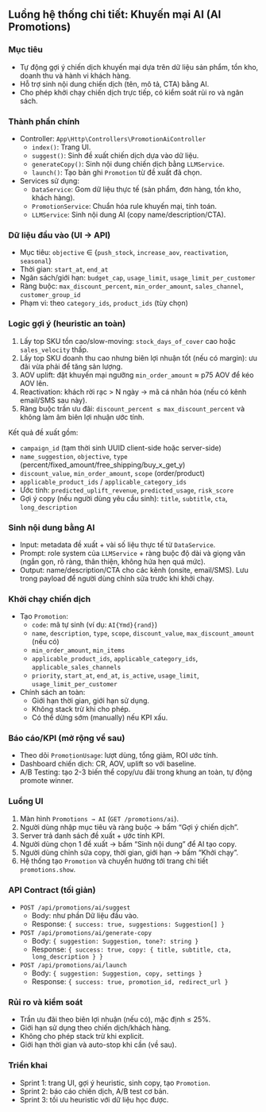 ## Luồng hệ thống chi tiết: Khuyến mại AI (AI Promotions)

### Mục tiêu
- Tự động gợi ý chiến dịch khuyến mại dựa trên dữ liệu sản phẩm, tồn kho, doanh thu và hành vi khách hàng.
- Hỗ trợ sinh nội dung chiến dịch (tên, mô tả, CTA) bằng AI.
- Cho phép khởi chạy chiến dịch trực tiếp, có kiểm soát rủi ro và ngân sách.

### Thành phần chính
- Controller: `App\Http\Controllers\PromotionAiController`
  - `index()`: Trang UI.
  - `suggest()`: Sinh đề xuất chiến dịch dựa vào dữ liệu.
  - `generateCopy()`: Sinh nội dung chiến dịch bằng `LLMService`.
  - `launch()`: Tạo bản ghi `Promotion` từ đề xuất đã chọn.
- Services sử dụng:
  - `DataService`: Gom dữ liệu thực tế (sản phẩm, đơn hàng, tồn kho, khách hàng).
  - `PromotionService`: Chuẩn hóa rule khuyến mại, tính toán.
  - `LLMService`: Sinh nội dung AI (copy name/description/CTA).

### Dữ liệu đầu vào (UI → API)
- Mục tiêu: `objective` ∈ {`push_stock`, `increase_aov`, `reactivation`, `seasonal`}
- Thời gian: `start_at`, `end_at`
- Ngân sách/giới hạn: `budget_cap`, `usage_limit`, `usage_limit_per_customer`
- Ràng buộc: `max_discount_percent`, `min_order_amount`, `sales_channel`, `customer_group_id`
- Phạm vi: theo `category_ids`, `product_ids` (tùy chọn)

### Logic gợi ý (heuristic an toàn)
1) Lấy top SKU tồn cao/slow-moving: `stock_days_of_cover` cao hoặc `sales_velocity` thấp.
2) Lấy top SKU doanh thu cao nhưng biên lợi nhuận tốt (nếu có margin): ưu đãi vừa phải để tăng sản lượng.
3) AOV uplift: đặt khuyến mại ngưỡng `min_order_amount` ≈ p75 AOV để kéo AOV lên.
4) Reactivation: khách rời rạc > N ngày → mã cá nhân hóa (nếu có kênh email/SMS sau này).
5) Ràng buộc trần ưu đãi: `discount_percent ≤ max_discount_percent` và không làm âm biên lợi nhuận ước tính.

Kết quả đề xuất gồm:
- `campaign_id` (tạm thời sinh UUID client-side hoặc server-side)
- `name_suggestion`, `objective`, `type` (percent/fixed_amount/free_shipping/buy_x_get_y)
- `discount_value`, `min_order_amount`, `scope` (order/product)
- `applicable_product_ids` / `applicable_category_ids`
- Ước tính: `predicted_uplift_revenue`, `predicted_usage`, `risk_score`
- Gợi ý copy (nếu người dùng yêu cầu sinh): `title`, `subtitle`, `cta`, `long_description`

### Sinh nội dung bằng AI
- Input: metadata đề xuất + vài số liệu thực tế từ `DataService`.
- Prompt: role system của `LLMService` + ràng buộc độ dài và giọng văn (ngắn gọn, rõ ràng, thân thiện, không hứa hẹn quá mức).
- Output: name/description/CTA cho các kênh (onsite, email/SMS). Lưu trong payload để người dùng chỉnh sửa trước khi khởi chạy.

### Khởi chạy chiến dịch
- Tạo `Promotion`:
  - `code`: mã tự sinh (ví dụ: `AI{Ymd}{rand}`)
  - `name`, `description`, `type`, `scope`, `discount_value`, `max_discount_amount` (nếu có)
  - `min_order_amount`, `min_items`
  - `applicable_product_ids`, `applicable_category_ids`, `applicable_sales_channels`
  - `priority`, `start_at`, `end_at`, `is_active`, `usage_limit`, `usage_limit_per_customer`
- Chính sách an toàn:
  - Giới hạn thời gian, giới hạn sử dụng.
  - Không stack trừ khi cho phép.
  - Có thể dừng sớm (manually) nếu KPI xấu.

### Báo cáo/KPI (mở rộng về sau)
- Theo dõi `PromotionUsage`: lượt dùng, tổng giảm, ROI ước tính.
- Dashboard chiến dịch: CR, AOV, uplift so với baseline.
- A/B Testing: tạo 2-3 biến thể copy/ưu đãi trong khung an toàn, tự động promote winner.

### Luồng UI
1) Màn hình `Promotions → AI` (`GET /promotions/ai`).
2) Người dùng nhập mục tiêu và ràng buộc → bấm “Gợi ý chiến dịch”.
3) Server trả danh sách đề xuất + ước tính KPI.
4) Người dùng chọn 1 đề xuất → bấm “Sinh nội dung” để AI tạo copy.
5) Người dùng chỉnh sửa copy, thời gian, giới hạn → bấm “Khởi chạy”.
6) Hệ thống tạo `Promotion` và chuyển hướng tới trang chi tiết `promotions.show`.

### API Contract (tối giản)
- `POST /api/promotions/ai/suggest`
  - Body: như phần Dữ liệu đầu vào.
  - Response: `{ success: true, suggestions: Suggestion[] }`
- `POST /api/promotions/ai/generate-copy`
  - Body: `{ suggestion: Suggestion, tone?: string }`
  - Response: `{ success: true, copy: { title, subtitle, cta, long_description } }`
- `POST /api/promotions/ai/launch`
  - Body: `{ suggestion: Suggestion, copy, settings }`
  - Response: `{ success: true, promotion_id, redirect_url }`

### Rủi ro và kiểm soát
- Trần ưu đãi theo biên lợi nhuận (nếu có), mặc định ≤ 25%.
- Giới hạn sử dụng theo chiến dịch/khách hàng.
- Không cho phép stack trừ khi explicit.
- Giới hạn thời gian và auto-stop khi cần (về sau).

### Triển khai
- Sprint 1: trang UI, gợi ý heuristic, sinh copy, tạo `Promotion`.
- Sprint 2: báo cáo chiến dịch, A/B test cơ bản.
- Sprint 3: tối ưu heuristic với dữ liệu học được.


